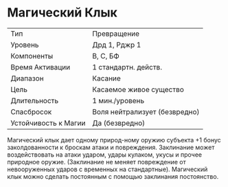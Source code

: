 
# Магический Клык

| | |
|---|---|
|Тип|Превращение|
|Уровень| Дрд 1, Рджр 1|
|Компоненты| В, С, БФ|
|Время Активации| 1 стандартн. действ.|
|Диапазон| Касание|
|Цель| Касаемое живое существо|
|Длительность| 1 мин./уровень|
|Спасбросок| Воля нейтрализует (безвредно)|
|Устойчивость к Магии| Да (безвредно)|

Магический клык дает одному природ-ному оружию субъекта +1 бонус
заколдованности к броскам атаки и повреждения. Заклинание может воздействовать на атаки ударом, удары кулаком, укусы и прочее природное оружие.
(Заклинание не меняет повреждение от
невооруженных ударов с временных на
стандартные).
Магический клык можно сделать постоянным с помощью заклинания постоянство.

